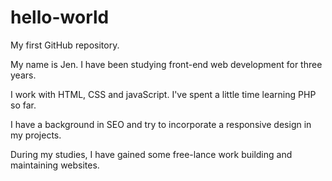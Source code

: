 # hello-world
My first GitHub repository. 

My name is Jen. I have been studying front-end web development for three years. 

I work with HTML, CSS and javaScript. I've spent a little time learning PHP so far. 

I have a background in SEO and try to incorporate a responsive design in my projects. 

During my studies, I have gained some free-lance work building and maintaining websites. 
